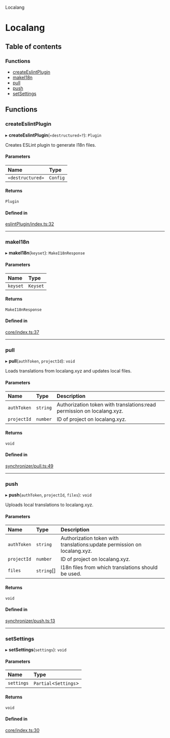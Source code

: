 Localang

# Localang

## Table of contents

### Functions

- [createEslintPlugin](README.md#createeslintplugin)
- [makeI18n](README.md#makei18n)
- [pull](README.md#pull)
- [push](README.md#push)
- [setSettings](README.md#setsettings)

## Functions

### createEslintPlugin

▸ **createEslintPlugin**(`«destructured»?`): `Plugin`

Creates ESLint plugin to generate I18n files.

#### Parameters

| Name | Type |
| :------ | :------ |
| `«destructured»` | `Config` |

#### Returns

`Plugin`

#### Defined in

[eslintPlugin/index.ts:32](https://github.com/localang/localang-i18n-js/blob/49719c3/src/eslintPlugin/index.ts#L32)

___

### makeI18n

▸ **makeI18n**(`keyset`): `MakeI18nResponse`

#### Parameters

| Name | Type |
| :------ | :------ |
| `keyset` | `Keyset` |

#### Returns

`MakeI18nResponse`

#### Defined in

[core/index.ts:37](https://github.com/localang/localang-i18n-js/blob/49719c3/src/core/index.ts#L37)

___

### pull

▸ **pull**(`authToken`, `projectId`): `void`

Loads translations from localang.xyz and updates local files.

#### Parameters

| Name | Type | Description |
| :------ | :------ | :------ |
| `authToken` | `string` | Authorization token with translations:read permission on localang.xyz. |
| `projectId` | `number` | ID of project on localang.xyz. |

#### Returns

`void`

#### Defined in

[synchronizer/pull.ts:49](https://github.com/localang/localang-i18n-js/blob/49719c3/src/synchronizer/pull.ts#L49)

___

### push

▸ **push**(`authToken`, `projectId`, `files`): `void`

Uploads local translations to localang.xyz.

#### Parameters

| Name | Type | Description |
| :------ | :------ | :------ |
| `authToken` | `string` | Authorization token with translations:update permission on localang.xyz. |
| `projectId` | `number` | ID of project on localang.xyz. |
| `files` | `string`[] | I18n files from which translations should be used. |

#### Returns

`void`

#### Defined in

[synchronizer/push.ts:13](https://github.com/localang/localang-i18n-js/blob/49719c3/src/synchronizer/push.ts#L13)

___

### setSettings

▸ **setSettings**(`settings`): `void`

#### Parameters

| Name | Type |
| :------ | :------ |
| `settings` | `Partial`<`Settings`\> |

#### Returns

`void`

#### Defined in

[core/index.ts:30](https://github.com/localang/localang-i18n-js/blob/49719c3/src/core/index.ts#L30)
